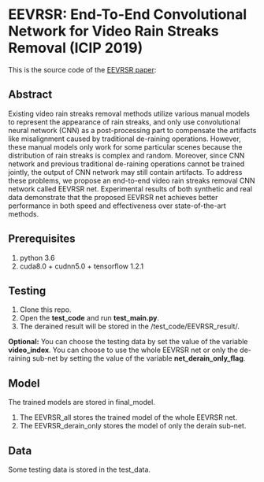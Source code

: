 # EEVRSR: End-To-End Convolutional Network for Video Rain Streaks Removal (ICIP 2019)

This is the source code of the [EEVRSR paper](https://ieeexplore.ieee.org/document/8803375):

## Abstract
Existing video rain streaks removal methods utilize various manual models to represent the appearance of rain streaks, and only use convolutional neural network (CNN) as a post-processing part to compensate the artifacts like misalignment caused by traditional de-raining operations. However, these manual models only work for some particular scenes because the distribution of rain streaks is complex and random. Moreover, since CNN network and previous traditional de-raining operations cannot be trained jointly, the output of CNN network may still contain artifacts. To address these problems, we propose an end-to-end video rain streaks removal CNN network called EEVRSR net. Experimental results of both synthetic and real data demonstrate that the proposed EEVRSR net achieves better performance in both speed and effectiveness over state-of-the-art methods.


## Prerequisites
1. python 3.6
2. cuda8.0 + cudnn5.0 + tensorflow 1.2.1

## Testing
1. Clone this repo.
2. Open the **test_code** and run **test_main.py**.
3. The derained result will be stored in the /test_code/EEVRSR_result/.

**Optional:**
You can choose the testing data by set the value of the variable **video_index**.
You can choose to use the whole EEVRSR net or only the de-raining sub-net by setting the value of the variable **net_derain_only_flag**.

## Model
The trained models are stored in final_model.
1. The EEVRSR_all stores the trained model of the whole EEVRSR net. 
2. The EEVRSR_derain_only stores the model of only the derain sub-net. 

## Data
Some testing data is stored in the test_data.




